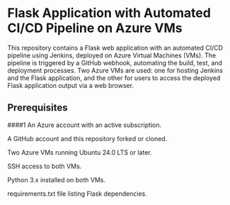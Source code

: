 # Flask Application with Automated CI/CD Pipeline on Azure VMs

This repository contains a Flask web application with an automated CI/CD pipeline using Jenkins, deployed on Azure Virtual Machines (VMs). The pipeline is triggered by a GitHub webhook, automating the build, test, and deployment processes. Two Azure VMs are used: one for hosting Jenkins and the Flask application, and the other for users to access the deployed Flask application output via a web browser.

## Prerequisites

####1 An Azure account with an active subscription.

A GitHub account and this repository forked or cloned.

Two Azure VMs running Ubuntu 24.0 LTS or later.

SSH access to both VMs.

Python 3.x installed on both VMs.

requirements.txt file listing Flask dependencies.




